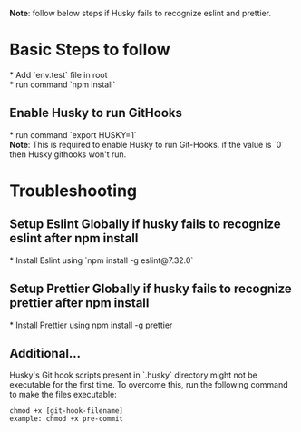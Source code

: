 <b>Note</b>: follow below steps if Husky fails to recognize eslint and prettier.

<h1> Basic Steps to follow </h1>
    * Add `env.test` file in root <br>
    * run command `npm install`

<br>
<h2> Enable Husky to run GitHooks</h2>
    * run command `export HUSKY=1`<br>
    <b>Note</b>: This is required to enable Husky to run Git-Hooks. if the value is `0` then Husky githooks won't run.

<br>
<h1> Troubleshooting </h1>
 <h2> Setup Eslint Globally if husky fails to recognize eslint after npm install </h2>
 * Install Eslint using `npm install -g eslint@7.32.0`

<br>
 <h2> Setup Prettier Globally if husky fails to recognize prettier after npm install </h2>
    * Install Prettier using npm install -g prettier
    
<br>

<h2> Additional...</h1>
Husky's Git hook scripts present in `.husky` directory might not be executable for the first time. To overcome this, run the following command to make the files executable:

```
chmod +x [git-hook-filename]
example: chmod +x pre-commit
```
